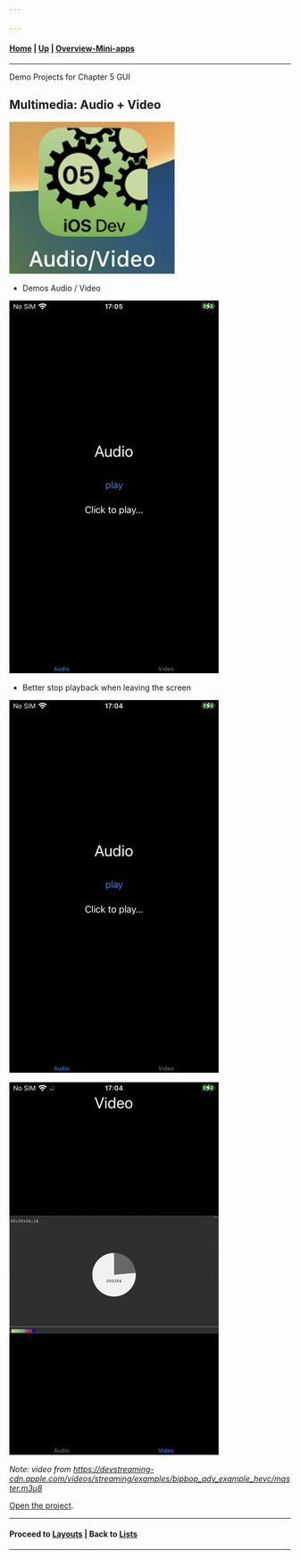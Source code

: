 ```yaml
---

---
```

#### [Home](../../README.md) | [Up](../README.md) | [Overview-Mini-apps](../../demo-apps.md)

---



Demo Projects for Chapter 5 GUI 


## Multimedia: Audio + Video


![](./screenshots/05-GUI-Multimedia.png)


* Demos Audio / Video



![](./screenshots/main.png)

* Better stop playback when leaving the screen


![](./screenshots/audio.png)

![](./screenshots/video.png)

*Note: video from <https://devstreaming-cdn.apple.com/videos/streaming/examples/bipbop_adv_example_hevc/master.m3u8>*
	
	
	
	
[Open the project](./Multimedia.xcodeproj).

	
---
#### Proceed to [Layouts](../Layouts/README.md) | Back to [Lists](../Lists/README.md)

---
   